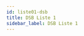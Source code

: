 ```yaml
---
id: liste01-dsb
title: DSB Liste 1
sidebar_label: DSB Liste 1
---
```

<table id="dsaListe"> </table> <!-- Hier wird alles reingepackt -->  
	
<p hidden><img src="/img/zur.png" width="20" onload="dsaListen(2)" /></p> 

<div id="dsaTab2">
	<div hidden>
## ÜBERSICHT Beauftragter 1 <br /><br />

###	<input type="button" class="knopf trans" id="blaKnopf" value="On/Off"  onClick="dsaListen(2)"/>   

### <input type="button" class="knopf trans" id="blaKnopf" value="Drucken" onclick="window.print();" />	
	</div>
</div>